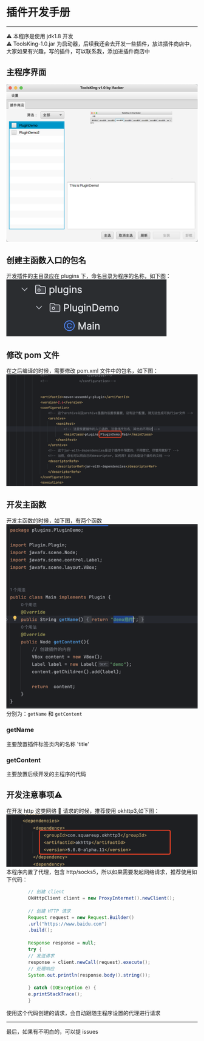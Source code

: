 # 插件开发手册  
  
---   
⚠️ 本程序是使用 jdk1.8 开发  
⚠️ ToolsKing-1.0.jar 为启动器，后续我还会去开发一些插件，放进插件商店中，大家如果有兴趣，写的插件，可以联系我，添加进插件商店中  

## 主程序界面
<img src="img/5.png">

## 创建主函数入口的包名
开发插件的主目录应在 plugins 下，命名目录为程序的名称，如下图：
<img src="img/1.png">  

## 修改 pom 文件
在之后编译的时候，需要修改 pom.xml 文件中的包名，如下图：
<img src="img/2.png">  

## 开发主函数
开发主函数的时候，如下图，有两个函数
<img src="img/3.png"> 
分别为：`getName` 和 `getContent`
### getName
主要放置插件标签页内的名称 'title' 
### getContent
主要放置后续开发的主程序的代码

## 开发注意事项⚠️
在开发 http 这类网络 🛜 请求的时候，推荐使用 okhttp3,如下图：
<img src="img/4.png">
本程序内置了代理，包含 http/socks5，所以如果需要发起网络请求，推荐使用如下代码：
```java
        // 创建 client 
        OkHttpClient client = new ProxyInternet().newClient();

        // 创建 HTTP 请求
        Request request = new Request.Builder()
        .url("https://www.baidu.com")
        .build();

        Response response = null;
        try {
        // 发送请求
        response = client.newCall(request).execute();
        // 处理响应
        System.out.println(response.body().string());

        } catch (IOException e) {
        e.printStackTrace();
        }
```
使用这个代码创建的请求，会自动跟随主程序设置的代理进行请求

--- 
最后，如果有不明白的，可以提 issues